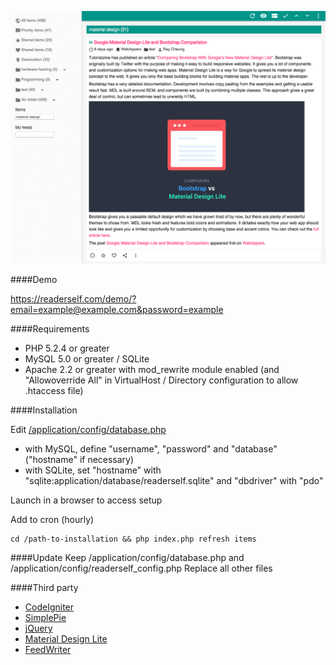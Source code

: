 ![Screenshot](medias/screenshot.png)

####Demo

https://readerself.com/demo/?email=example@example.com&password=example

####Requirements
* PHP 5.2.4 or greater
* MySQL 5.0 or greater / SQLite
* Apache 2.2 or greater with mod_rewrite module enabled (and "Allowoverride All" in VirtualHost / Directory configuration to allow .htaccess file)

####Installation

Edit [/application/config/database.php](/application/config/database.php)
* with MySQL, define "username", "password" and "database" ("hostname" if necessary)
* with SQLite, set "hostname" with "sqlite:application/database/readerself.sqlite" and "dbdriver" with "pdo"

Launch in a browser to access setup

Add to cron (hourly)
```text
cd /path-to-installation && php index.php refresh items
```

####Update
Keep /application/config/database.php and /application/config/readerself_config.php
Replace all other files

####Third party

* [CodeIgniter](http://ellislab.com/codeigniter/)
* [SimplePie](http://simplepie.org)
* [jQuery](http://jquery.com/)
* [Material Design Lite](http://www.getmdl.io/)
* [FeedWriter](https://github.com/ajaxray/FeedWriter)
